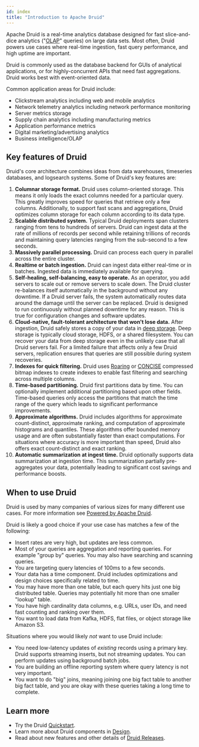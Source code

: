 ```yaml
---
id: index
title: "Introduction to Apache Druid"
---
```


<!--
  ~ Licensed to the Apache Software Foundation (ASF) under one
  ~ or more contributor license agreements.  See the NOTICE file
  ~ distributed with this work for additional information
  ~ regarding copyright ownership.  The ASF licenses this file
  ~ to you under the Apache License, Version 2.0 (the
  ~ "License"); you may not use this file except in compliance
  ~ with the License.  You may obtain a copy of the License at
  ~
  ~   http://www.apache.org/licenses/LICENSE-2.0
  ~
  ~ Unless required by applicable law or agreed to in writing,
  ~ software distributed under the License is distributed on an
  ~ "AS IS" BASIS, WITHOUT WARRANTIES OR CONDITIONS OF ANY
  ~ KIND, either express or implied.  See the License for the
  ~ specific language governing permissions and limitations
  ~ under the License.
  -->

Apache Druid is a real-time analytics database designed for fast slice-and-dice analytics ("[OLAP](http://en.wikipedia.org/wiki/Online_analytical_processing)" queries) on large data sets. Most often, Druid powers use cases where real-time ingestion, fast query performance, and high uptime are important.

Druid is commonly used as the database backend for GUIs of analytical applications, or for highly-concurrent APIs that need fast aggregations. Druid works best with event-oriented data.

Common application areas for Druid include:

- Clickstream analytics including web and mobile analytics
- Network telemetry analytics including network performance monitoring
- Server metrics storage
- Supply chain analytics including manufacturing metrics
- Application performance metrics
- Digital marketing/advertising analytics
- Business intelligence/OLAP

## Key features of Druid

Druid's core architecture combines ideas from data warehouses, timeseries databases, and logsearch systems. Some of
Druid's key features are:

1. **Columnar storage format.** Druid uses column-oriented storage. This means it only loads the exact columns
needed for a particular query.  This greatly improves speed for queries that retrieve only a few columns. Additionally, to support fast scans and aggregations, Druid optimizes column storage for each column according to its data type.
2. **Scalable distributed system.** Typical Druid deployments span clusters ranging from tens to hundreds of servers. Druid can ingest data at the rate of millions of records per second while retaining trillions of records and maintaining query latencies ranging from the sub-second to a few seconds.
3. **Massively parallel processing.** Druid can process each query in parallel across the entire cluster.
4. **Realtime or batch ingestion.** Druid can ingest data either real-time or in batches. Ingested data is immediately available for
querying.
5. **Self-healing, self-balancing, easy to operate.** As an operator, you add servers to scale out or
remove servers to scale down. The Druid cluster re-balances itself automatically in the background without any downtime. If a
Druid server fails, the system automatically routes data around the damage until the server can be replaced. Druid
is designed to run continuously without planned downtime for any reason. This is true for configuration changes and software
updates.
6. **Cloud-native, fault-tolerant architecture that won't lose data.** After ingestion, Druid safely stores a copy of your data in [deep storage](architecture.md#deep-storage). Deep storage is typically cloud storage, HDFS, or a shared filesystem. You can recover your data from deep storage even in the unlikely case that all Druid servers fail. For a limited failure that affects only a few Druid servers, replication ensures that queries are still possible during system recoveries.
7. **Indexes for quick filtering.** Druid uses [Roaring](https://roaringbitmap.org/) or
[CONCISE](https://arxiv.org/pdf/1004.0403) compressed bitmap indexes to create indexes to enable fast filtering and searching across multiple columns.
8. **Time-based partitioning.** Druid first partitions data by time. You can optionally implement additional partitioning based upon other fields.
Time-based queries only access the partitions that match the time range of the query which leads to significant performance improvements.
9. **Approximate algorithms.** Druid includes algorithms for approximate count-distinct, approximate ranking, and
computation of approximate histograms and quantiles. These algorithms offer bounded memory usage and are often
substantially faster than exact computations. For situations where accuracy is more important than speed, Druid also
offers exact count-distinct and exact ranking.
10. **Automatic summarization at ingest time.** Druid optionally supports data summarization at ingestion time. This
summarization partially pre-aggregates your data, potentially leading to significant cost savings and performance boosts.

## When to use Druid

Druid is used by many companies of various sizes for many different use cases. For more information see
[Powered by Apache Druid](/druid-powered).

Druid is likely a good choice if your use case has matches a few of the following:

- Insert rates are very high, but updates are less common.
- Most of your queries are aggregation and reporting queries. For example "group by" queries. You may also have searching and
scanning queries.
- You are targeting query latencies of 100ms to a few seconds.
- Your data has a time component. Druid includes optimizations and design choices specifically related to time.
- You may have more than one table, but each query hits just one big distributed table. Queries may potentially hit more
than one smaller "lookup" table.
- You have high cardinality data columns, e.g. URLs, user IDs, and need fast counting and ranking over them.
- You want to load data from Kafka, HDFS, flat files, or object storage like Amazon S3.

Situations where you would likely _not_ want to use Druid include:

- You need low-latency updates of _existing_ records using a primary key. Druid supports streaming inserts, but not streaming updates. You can perform updates using
background batch jobs.
- You are building an offline reporting system where query latency is not very important.
- You want to do "big" joins, meaning joining one big fact table to another big fact table, and you are okay with these queries
taking a long time to complete.

## Learn more
- Try the Druid [Quickstart](../design/index.md).
- Learn more about Druid components in [Design](../design/architecture.md).
- Read about new features and other details of [Druid Releases](https://github.com/apache/druid/releases).
